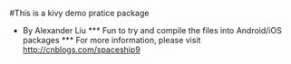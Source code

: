 #This is a kivy demo pratice package
*   By Alexander Liu
***  Fun to try and compile the files into Android/iOS packages
***  For more information, please visit http://cnblogs.com/spaceship9
